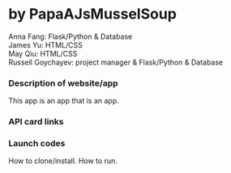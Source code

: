 # <Project Name> by PapaAJsMusselSoup
Anna Fang: Flask/Python & Database  
James Yu: HTML/CSS  
May Qiu: HTML/CSS  
Russell Goychayev: project manager &  Flask/Python & Database  

### Description of website/app
This app is an app that is an app. 

### API card links

### Launch codes
How to clone/install.
How to run.
